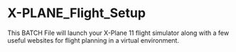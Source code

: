 # X-PLANE_Flight_Setup
This BATCH File will launch your X-Plane 11 flight simulator along with a few useful websites for flight planning in a virtual environment.
